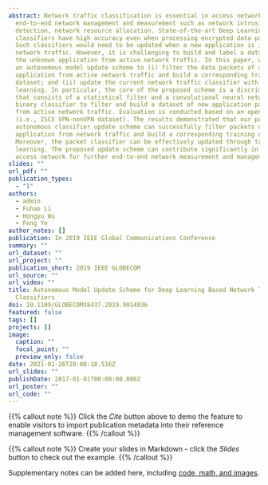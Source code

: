 ```yaml
---
abstract: Network traffic classification is essential in access network for
  end-to-end network management and measurement such as network intrusion
  detection, network resource allocation. State-of-the-art Deep Learning based
  classifiers have high accuracy even when processing encrypted data packets.
  Such classifiers would need to be updated when a new application is in the
  network traffic. However, it is challenging to build and label a dataset of
  the unknown application from active network traffic. In this paper, we propose
  an autonomous model update scheme to (i) filter the data packets of a new
  application from active network traffic and build a corresponding training
  dataset; and (ii) update the current network traffic classifier with transfer
  learning. In particular, the core of the proposed scheme is a discriminator
  that consists of a statistical filter and a convolutional neural network based
  binary classifier to filter and build a dataset of new application packets
  from active network traffic. Evaluation is conducted based on an open dataset
  (i.e., ISCX VPN-nonVPN dataset). The results demonstrated that our proposed
  autonomous classifier update scheme can successfully filter packets of a new
  application from network traffic and build a corresponding training dataset.
  Moreover, the packet classifier can be effectively updated through transfer
  learning. The proposed update scheme can contribute significantly in the
  access network for further end-to-end network measurement and management.
slides: ""
url_pdf: ""
publication_types:
  - "1"
authors:
  - admin
  - Fuhao Li
  - Hongyu Wu
  - Feng Ye
author_notes: []
publication: In 2019 IEEE Global Communications Conference
summary: ""
url_dataset: ""
url_project: ""
publication_short: 2019 IEEE GLOBECOM
url_source: ""
url_video: ""
title: Autonomous Model Update Scheme for Deep Learning Based Network Traffic
  Classifiers
doi: 10.1109/GLOBECOM38437.2019.9014036
featured: false
tags: []
projects: []
image:
  caption: ""
  focal_point: ""
  preview_only: false
date: 2021-01-26T20:08:18.516Z
url_slides: ""
publishDate: 2017-01-01T00:00:00.000Z
url_poster: ""
url_code: ""
---
```


{{% callout note %}}
Click the *Cite* button above to demo the feature to enable visitors to import publication metadata into their reference management software.
{{% /callout %}}

{{% callout note %}}
Create your slides in Markdown - click the *Slides* button to check out the example.
{{% /callout %}}

Supplementary notes can be added here, including [code, math, and images](https://wowchemy.com/docs/writing-markdown-latex/).
